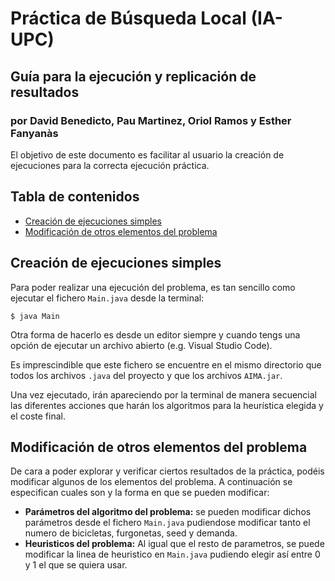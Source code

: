# Práctica de Búsqueda Local (IA-UPC)
## Guía para la ejecución y replicación de resultados
### por David Benedicto, Pau Martinez, Oriol Ramos  y Esther Fanyanàs

El objetivo de este documento es facilitar al usuario la creación de ejecuciones para la correcta ejecución práctica.

## Tabla de contenidos
- [Creación de ejecuciones simples](#creación-de-ejecuciones-simples)
- [Modificación de otros elementos del problema](#modificación-de-otros-elementos-del-problema)

## Creación de ejecuciones simples

Para poder realizar una ejecución del problema, es tan sencillo como ejecutar el fichero `Main.java` desde la terminal:

```
$ java Main
```

Otra forma de hacerlo es desde un editor siempre y cuando tengs una opción de ejecutar un archivo abierto (e.g. Visual Studio Code).

Es imprescindible que este fichero se encuentre en el mismo directorio que todos los archivos `.java` del proyecto y que los archivos `AIMA.jar`.

Una vez ejecutado, irán apareciendo por la terminal de manera secuencial las diferentes acciones que harán los algoritmos para la heurística elegida y el coste final.


## Modificación de otros elementos del problema

De cara a poder explorar y verificar ciertos resultados de la práctica, podéis modificar algunos de los elementos del problema. A continuación se especifican cuales son y la forma en que se pueden modificar:
- **Parámetros del algoritmo del problema:** se pueden modificar dichos parámetros desde el fichero `Main.java` pudiendose modificar tanto el numero de bicicletas, furgonetas, seed y demanda.
- **Heuristicos del problema:** Al igual que el resto de parametros, se puede modificar la linea de heuristico en `Main.java` pudiendo elegir así entre 0 y 1 el que se quiera usar.